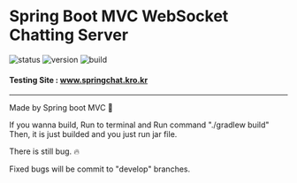# Spring Boot MVC WebSocket Chatting Server

![status](https://img.shields.io/badge/Status-Online-green)
![version](https://img.shields.io/badge/Version-0.0.1-blue)
![build](https://img.shields.io/badge/Build-Passed-success)

#### Testing Site : www.springchat.kro.kr

---------------------------------------------------------------
Made by Spring boot MVC :herb:

If you wanna build, Run to terminal and Run command "./gradlew build"
Then, it is just builded and you just run jar file.

There is still bug. :fire:

Fixed bugs will be commit to "develop" branches.

